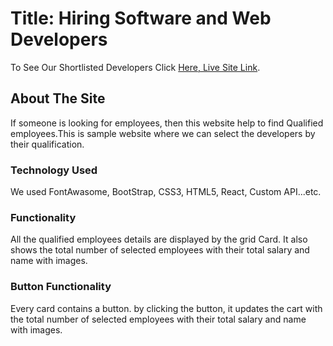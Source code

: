 # Title: Hiring Software and Web Developers

To See Our Shortlisted Developers Click [Here, Live Site Link](https://my-developers-api-react.netlify.app/).

## About The Site

If someone is looking for employees, then this website help to find Qualified employees.This is sample website where we can select the developers by their qualification.

### Technology Used

We used FontAwasome, BootStrap, CSS3, HTML5, React, Custom API...etc.

### Functionality

All the qualified employees details are displayed by the grid Card. It also shows the total number of selected employees with their total salary and name with images.

### Button Functionality

Every card contains a button. by clicking the button, it updates the cart with the total number of selected employees with their total salary and name with images.

